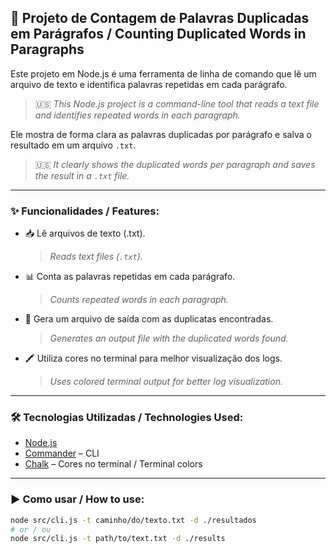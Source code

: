 ## 📄 Projeto de Contagem de Palavras Duplicadas em Parágrafos / Counting Duplicated Words in Paragraphs

Este projeto em Node.js é uma ferramenta de linha de comando que lê um arquivo de texto e identifica palavras repetidas em cada parágrafo.  
> 🇺🇸 *This Node.js project is a command-line tool that reads a text file and identifies repeated words in each paragraph.*

Ele mostra de forma clara as palavras duplicadas por parágrafo e salva o resultado em um arquivo `.txt`.  
> 🇺🇸 *It clearly shows the duplicated words per paragraph and saves the result in a `.txt` file.*

---

### ✨ Funcionalidades / Features:
- 📥 Lê arquivos de texto (.txt).  
  > *Reads text files (`.txt`).*
- 📊 Conta as palavras repetidas em cada parágrafo.  
  > *Counts repeated words in each paragraph.*
- 📝 Gera um arquivo de saída com as duplicatas encontradas.  
  > *Generates an output file with the duplicated words found.*
- 🖍️ Utiliza cores no terminal para melhor visualização dos logs.  
  > *Uses colored terminal output for better log visualization.*

---

### 🛠 Tecnologias Utilizadas / Technologies Used:
- [Node.js](https://nodejs.org/)
- [Commander](https://www.npmjs.com/package/commander) – CLI
- [Chalk](https://www.npmjs.com/package/chalk) – Cores no terminal / Terminal colors

---

### ▶️ Como usar / How to use:
```bash
node src/cli.js -t caminho/do/texto.txt -d ./resultados
# or / ou
node src/cli.js -t path/to/text.txt -d ./results
